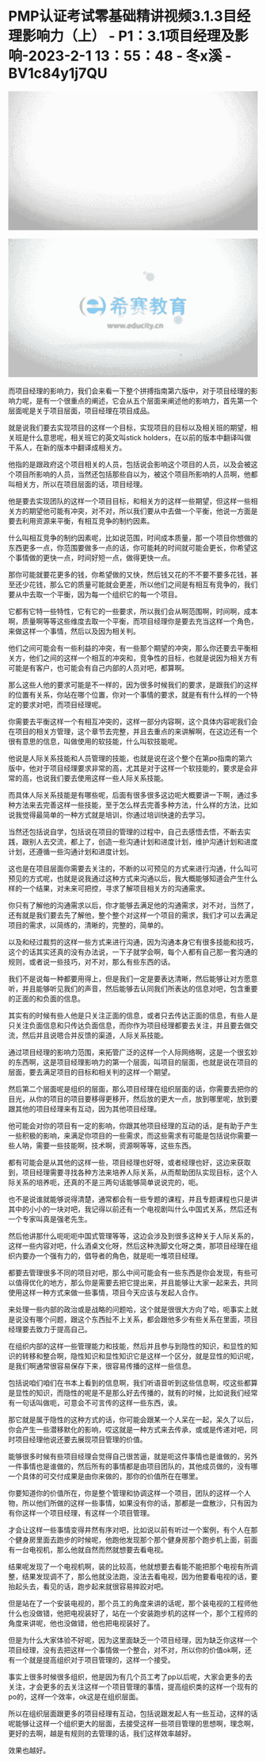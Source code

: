 # PMP认证考试零基础精讲视频3.1.3目经理影响力（上） - P1：3.1项目经理及影响-2023-2-1 13：55：48 - 冬x溪 - BV1c84y1j7QU

![](img/75611a68be166f6629149f273d0bdb31_0.png)

![](img/75611a68be166f6629149f273d0bdb31_1.png)

而项目经理的影响力，我们会来看一下整个拼搏指南第六版中，对于项目经理的影响力呢，是有一个很重点的阐述，它会从五个层面来阐述他的影响力，首先第一个层面呢是关于项目层面，项目经理在项目成品。

就是说我们要去实现项目的这样一个目标，实现项目的目标以及相关班的期望，相关班是什么意思呢，相关班它的英文叫stick holders，在以前的版本中翻译叫做干系人，在新的版本中翻译成相关方。

他指的是跟政府这个项目相关的人员，包括说会影响这个项目的人员，以及会被这个项目所影响的人员，当然还包括那些自以为，被这个项目所影响的人员啊，他都叫相关方，所以在项目层面的话，项目经理。

他是要去实现团队的这样一个项目目标，和相关方的这样一些期望，但这样一些相关方的期望他可能有冲突，对不对，所以我们要从中去做一个平衡，他说一方面是要去利用资源来平衡，有相互竞争的制约因素。

什么叫相互竞争的制约因素呢，比如说范围，时间成本质量，那一个项目你想做的东西更多一点，你范围要做多一点的话，你可能耗的时间就可能会更长，你希望这个事情做的更快一点，时间好短一点，做得更快一点。

那你可能就要花更多的钱，你希望做的又快，然后钱又花的不不要不要多花钱，甚至还少花钱，那么它的质量可能就会更差，所以他们之间是有相互有竞争的，我们要从中去取一个平衡，因为每一个组织它的每一个项目。

它都有它特一些特性，它有它的一些要求，所以我们会从啊范围啊，时间啊，成本啊，质量啊等等这些维度去取一个平衡，而项目经理你是要去充当这样一个角色，来做这样一个事情，然后以及因为相关判。

他们之间可能会有一些利益的冲突，有一些那个期望的冲突，那么你还要去平衡相关方，他们之间的这样一个相互的冲突和，竞争性的目标，也就是说因为相关方有可能是有客户，也可能会有自己内部的人员对吧，都算啊。

那么这些人他的要求可能是不一样的，因为很多时候我们的要求，是跟我们的这样的位置有关系，你站在哪个位置，你对一个事情的要求，就是有有什么样的一个特定的要求对吧，而项目经理呢。

你需要去平衡这样一个有相互冲突的，这样一部分内容啊，这个具体内容呢我们会在项目的相关方管理，这个章节去完整，并且去重点的来讲解啊，在这边还有一个很有意思的信息，叫做使用的软技能，什么叫软技能呢。

他说是人际关系技能和人员管理的技能，也就是说在这个整个在第po指南的第六版中，他对于项目经理要求非常的高，尤其是对于这样一个软技能的，要求是会非常的高，也说我们要去使用这样一些人际关系技能。

而具体人际关系技能是有哪些呢，后面有很多很多这边呃大概要讲一下啊，通过多种方法来去完善这样一些技能，至于怎么样去完善多种方法，什么样的方法，比如说我觉得最简单的一种方式就是培训，你通过培训快速的去学习。

当然还包括说自学，包括说在项目的管理的过程中，自己去感悟去悟，不断去实践，跟别人去交流，都上了，创造一些沟通计划和进度计划，维护沟通计划和进度计划，还遵循一些沟通计划和进度计划。

这也是在项目层面你需要去关注的，不断的以可预见的方式来进行沟通，什么叫可预见的方式呢，也就是说我通过这种方式来沟通以后，我大概能够知道会产生什么样的一个结果，对未来可把控，寻求了解项目相关方的沟通需求。

你只有了解他的沟通需求以后，你才能够去满足他的沟通需求，对不对，当然了，还有就是我们要去先了解他，整个整个对这样一个项目的需求，我们才可以去满足项目的需求，以简练的，清晰的，完整的，简单的。

以及和经过裁剪的这样一些方式来进行沟通，因为沟通本身它有很多技能和技巧，这个的话其实还真的没有办法说，一下子就学会啊，每个人都有自己那一套沟通的规则，或者说一些技巧，对不对，那么有些东西的话。

我们不是说每一种都要用得上，但是我们一定是要表达清晰，然后能够让对方愿意听，并且能够听见我们的声音，然后能够去认同我们所表达的信息对吧，包含重要的正面的和负面的信息。

其实有的时候有些人他是只关注正面的信息，或者只去传达正面的信息，有些人是只关注负面信息和只传达负面信息，而你作为项目经理都要去关注，并且要去做交流，然后并且说嗯合并反馈的渠道，人际关系技能。

通过项目经理的影响力范围，来拓管广泛的这样一个人际网络啊，这是一个很玄妙的东西啊，这是项目经理影响力的第一个层面，叫项目的层面，也就是说在项目的层面，要去满足项目的目标和相关判的这样一个期望。

然后第二个层面呢是组织的层面，那么项目经理在组织层面的话，你需要去把你的目光，从你的项目的项目要移得更移开，然后放的更大一点，放到哪里呢，放到要跟其他的项目经理来有互动，因为其他项目经理。

他可能会对你的项目有一定的影响，你跟其他项目经理的互动的话，是有助于产生一些积极的影响，来满足你项目的一些需求，而这些需求有可能是包括说你需要一些人呐，需要一些技能啊，技术啊，资源啊等等，这些东西。

都有可能会是从其他的这样一些，项目经理也好呀，或者经理也好，这边来获取到，项目经理需要寻找各种方法来培养人际关系，从而帮助团队实现目标，这个人际关系的培养呃，还真的不是三两句话能够简单说说完的，呃。

也不是说谁就能够说得清楚，通常都会有一些专题的课程，并且专题课程也只是讲其中的小小的一块对吧，我记得以前还有一个电视剧叫什么中国式关系，然后还有一个专家叫真是强老先生。

然后他讲那什么呃呃呃中国式管理等等，这边会涉及到很多这种关于人际关系的，这样一些内容对吧，什么酒桌文化呀，然后这种洗脚文化呀之类，那项目经理在组织内要办一个强有力的，倡导者的角色，就是呃一堆项目经理。

都要去管理很多不同的项目对吧，那么中间可能会有一些东西是你会发现，有些可以值得优化的地方，那么你是需要去把它提出来，并且能够让大家一起来去，共同使用这样一种方式来做一些事情，项目今天应该与发起人合作。

来处理一些内部的政治或是战略的问题哈，这个就是很很大方向了哈，呃事实上就是说没有哪个问题，跟这个东西扯不上关系，都会跟他多少有些关系在里面，项目经理要去致力于提高自己。

在组织内部的这样一些管理能力和技能，然后并且参与到隐性的知识，和显性的知识的转移和整合啊，隐性知识和显性知识它是这样一个区分，就是显性的知识呢，是我们啊通常很容易保存下来，很容易传播的这样一些信息。

包括说咱们咱们在书本上看到的信息啊，我们听语音听到这些信息啊，哎这些都算是显性的知识，而隐性的呢是不是那么好去传播的，就有的时候，比如说我们经常有一句话叫做呃，可意会不可言传的这样一些东西，诶。

那它就是属于隐性的这种方式的话，你可能会跟某一个人呆在一起，呆久了以后，你会产生一些潜移默化的影响，哎这就是一种方式来去传承，或或是传递对吧，同时项目经理他说还要去展现项目管理的价值。

能够很多时候有些项目经理会觉得自己很苦逼，就是呃这件事情也是谁做的，另外一件事情也是谁做的，然后所有的事情都是由项目团队的，其他成员做的，没有哪一个具体的可交付成果是由你来做的，那你的价值所在在哪里。

你要知道你的价值所在，你是整个管理和协调这样一个项目，团队的这样一个人物，所以他们所做的这样一些事情，如果没有你的话，那都是一盘散沙，只有因为有你这样一个项目经理，有这样一个项目管理。

才会让这样一些事情变得井然有序对吧，比如说以前有听过一个案例，有个人在那个健身房里面去跑步的时候呢，他跑他发现那个那个健身房那个跑步机上面，前面有一台电视机，那么他就自然而然就想要去看电视。

结果呢发现了一个电视机啊，装的比较高，他就想要去看能不能把那个电视有所调整，结果发现调不了，那么他就没法跑，没法去看电视，因为他要看电视的话，要抬起头去，看见的话，跑步起来就很容易摔跤对吧。

但是站在了一个安装电视的，那个员工的角度来讲的话呢，那个装电视的工程师他什么也没做错，他把电视装好了，站在一个安装跑步机的这样一个，那个工程师的角度来讲呢，他也没做错，他也把电视装好了。

但是为什么大家体验不好呢，因为这里面缺乏一个项目经理，因为缺乏你这样一个项目经理，没有去把这样一个事情做一个整合，对不对，所以你的价值ok啊，还有一个就是提高组织对于项目管理的，这样一个接受。

事实上很多时候很多组织，他是因为有几个员工考了pp以后呢，大家会更多的去关注，才会更多的去关注这样一个项目管理的事情，提高组织类的这样一个现有的po的，这样一个效率，ok这是在组织层面。

所以在组织层面跟更多的项目经理有互动，包括说跟发起人有一些互动，这样的话呢能够让这样一个组织更大的层面，去接受这样一些项目管理的思想啊，理念啊，更好的去啊，越是有规则的去管理的话，我们这样效率越好。

效果也越好。